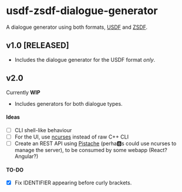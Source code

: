 # usdf-zsdf-dialogue-generator

A dialogue generator using both formats, [USDF](https://github.com/rheit/zdoom/blob/master/specs/usdf.txt) and [ZSDF](https://github.com/coelckers/gzdoom/blob/master/specs/usdf_zdoom.txt).

## v1.0 [RELEASED]
- Includes the dialogue generator for the USDF format _only_.

## v2.0
Currently **WIP**
- Includes generators for both dialogue types.

#### Ideas
- [ ] CLI shell-like behaviour
- [ ] For the UI, use [ncurses](https://en.wikipedia.org/wiki/Ncurses) instead of raw C++ CLI
- [ ] Create an REST API using [Pistache](http://pistache.io/) (perha:b:s could use ncurses to manage the server), to be consumed by some webapp (React? Angular?)

#### TO-DO
- [x] Fix IDENTIFIER appearing before curly brackets.
